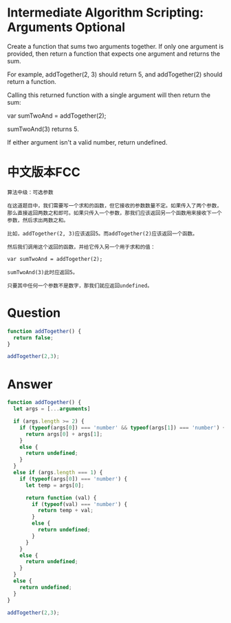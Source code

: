 # Intermediate Algorithm Scripting: Arguments Optional

Create a function that sums two arguments together. If only one argument is provided, then return a function that expects one argument and returns the sum.

For example, addTogether(2, 3) should return 5, and addTogether(2) should return a function.

Calling this returned function with a single argument will then return the sum:

var sumTwoAnd = addTogether(2);

sumTwoAnd(3) returns 5.

If either argument isn't a valid number, return undefined.


# 中文版本FCC
```
算法中级：可选参数

在这道题目中，我们需要写一个求和的函数，但它接收的参数数量不定。如果传入了两个参数，那么直接返回两数之和即可。如果只传入一个参数，那我们应该返回另一个函数用来接收下一个参数，然后求出两数之和。

比如，addTogether(2, 3)应该返回5。而addTogether(2)应该返回一个函数。

然后我们调用这个返回的函数，并给它传入另一个用于求和的值：

var sumTwoAnd = addTogether(2);

sumTwoAnd(3)此时应返回5。

只要其中任何一个参数不是数字，那我们就应返回undefined。
```


# Question
```js
function addTogether() {
  return false;
}

addTogether(2,3);
```


# Answer
```js
function addTogether() {
  let args = [...arguments]

  if (args.length >= 2) {
    if (typeof(args[0]) === 'number' && typeof(args[1]) === 'number') {
      return args[0] + args[1];
    }
    else {
      return undefined;
    }
  }
  else if (args.length === 1) {
    if (typeof(args[0]) === 'number') {
      let temp = args[0];

      return function (val) {
        if (typeof(val) === 'number') {
          return temp + val;
        }
        else {
          return undefined;
        }
      }
    }
    else {
      return undefined;
    }    
  }
  else {
    return undefined;
  }
}

addTogether(2,3);
```
